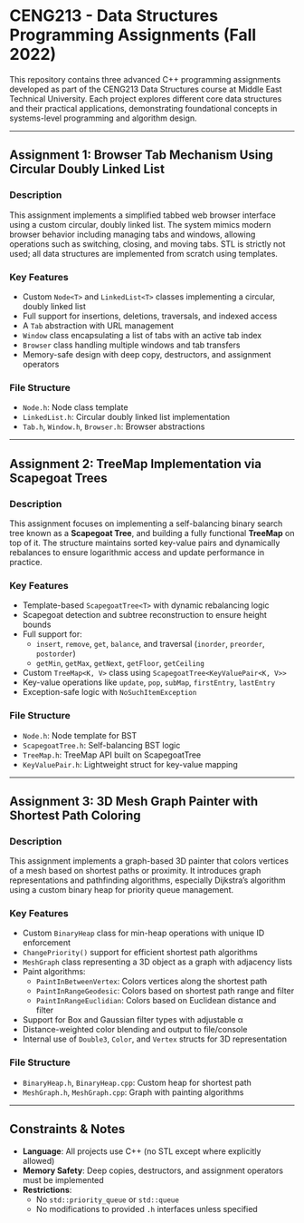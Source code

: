 # CENG213 - Data Structures Programming Assignments (Fall 2022)

This repository contains three advanced C++ programming assignments developed as part of the CENG213 Data Structures course at Middle East Technical University. Each project explores different core data structures and their practical applications, demonstrating foundational concepts in systems-level programming and algorithm design.

---

## Assignment 1: Browser Tab Mechanism Using Circular Doubly Linked List

### Description

This assignment implements a simplified tabbed web browser interface using a custom circular, doubly linked list. The system mimics modern browser behavior including managing tabs and windows, allowing operations such as switching, closing, and moving tabs. STL is strictly not used; all data structures are implemented from scratch using templates.

### Key Features

- Custom `Node<T>` and `LinkedList<T>` classes implementing a circular, doubly linked list
- Full support for insertions, deletions, traversals, and indexed access
- A `Tab` abstraction with URL management
- `Window` class encapsulating a list of tabs with an active tab index
- `Browser` class handling multiple windows and tab transfers
- Memory-safe design with deep copy, destructors, and assignment operators

### File Structure

- `Node.h`: Node class template
- `LinkedList.h`: Circular doubly linked list implementation
- `Tab.h`, `Window.h`, `Browser.h`: Browser abstractions

---

## Assignment 2: TreeMap Implementation via Scapegoat Trees

### Description

This assignment focuses on implementing a self-balancing binary search tree known as a **Scapegoat Tree**, and building a fully functional **TreeMap** on top of it. The structure maintains sorted key-value pairs and dynamically rebalances to ensure logarithmic access and update performance in practice.

### Key Features

- Template-based `ScapegoatTree<T>` with dynamic rebalancing logic
- Scapegoat detection and subtree reconstruction to ensure height bounds
- Full support for:
  - `insert`, `remove`, `get`, `balance`, and traversal (`inorder`, `preorder`, `postorder`)
  - `getMin`, `getMax`, `getNext`, `getFloor`, `getCeiling`
- Custom `TreeMap<K, V>` class using `ScapegoatTree<KeyValuePair<K, V>>`
- Key-value operations like `update`, `pop`, `subMap`, `firstEntry`, `lastEntry`
- Exception-safe logic with `NoSuchItemException`

### File Structure

- `Node.h`: Node template for BST
- `ScapegoatTree.h`: Self-balancing BST logic
- `TreeMap.h`: TreeMap API built on ScapegoatTree
- `KeyValuePair.h`: Lightweight struct for key-value mapping

---

## Assignment 3: 3D Mesh Graph Painter with Shortest Path Coloring

### Description

This assignment implements a graph-based 3D painter that colors vertices of a mesh based on shortest paths or proximity. It introduces graph representations and pathfinding algorithms, especially Dijkstra’s algorithm using a custom binary heap for priority queue management.

### Key Features

- Custom `BinaryHeap` class for min-heap operations with unique ID enforcement
- `ChangePriority()` support for efficient shortest path algorithms
- `MeshGraph` class representing a 3D object as a graph with adjacency lists
- Paint algorithms:
  - `PaintInBetweenVertex`: Colors vertices along the shortest path
  - `PaintInRangeGeodesic`: Colors based on shortest path range and filter
  - `PaintInRangeEuclidian`: Colors based on Euclidean distance and filter
- Support for Box and Gaussian filter types with adjustable α
- Distance-weighted color blending and output to file/console
- Internal use of `Double3`, `Color`, and `Vertex` structs for 3D representation

### File Structure

- `BinaryHeap.h`, `BinaryHeap.cpp`: Custom heap for shortest path
- `MeshGraph.h`, `MeshGraph.cpp`: Graph with painting algorithms

---

## Constraints & Notes

- **Language**: All projects use C++ (no STL except where explicitly allowed)
- **Memory Safety**: Deep copies, destructors, and assignment operators must be implemented
- **Restrictions**:
  - No `std::priority_queue` or `std::queue`
  - No modifications to provided `.h` interfaces unless specified

